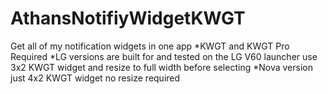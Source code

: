 # AthansNotifiyWidgetKWGT
Get all of my notification widgets in one app
*KWGT and KWGT Pro Required
*LG versions are built for and tested on the LG V60 launcher use 3x2 KWGT widget and resize to full width before selecting
*Nova version just 4x2 KWGT widget no resize required
